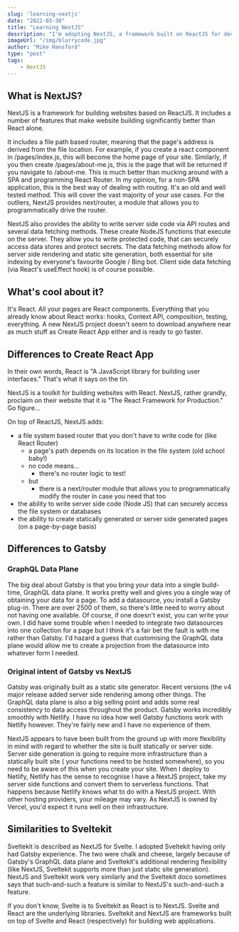 ```yaml
---
slug: 'learning-nextjs'
date: "2022-03-30"
title: "Learning NextJS"
description: "I'm adopting NextJS, a framework built on ReactJS for developing websites."
imageUrl: "/img/blurrycode.jpg"
author: "Mike Hansford"
type: "post"
tags:
    - NextJS
---
```

## What is NextJS?

NextJS is a framework for building websites based on ReactJS. It includes a number of features that make website building significantly better than React alone.

It includes a file path based router, meaning that the page's address is derived from the file location. For example, if you create a react component in /pages/index.js, this will become the home page of your site. Similarly, if you then create /pages/about-me.js, this is the page that will be returned if you navigate to /about-me. This is much better than mucking around with a SPA and programming React Router. In my opinion, for a non-SPA application, this is the best way of dealing with routing. It's an old and well tested method. This will cover the vast majority of your use cases. For the outliers, NextJS provides next/router, a module that allows you to programmatically drive the router.

NextJS also provides the ability to write server side code via API routes and several data fetching methods. These create NodeJS functions that execute on the server. They allow you to write protected code, that can securely access data stores and protect secrets. The data fetching methods allow for server side rendering and static site generation, both essential for site indexing by everyone's favourite Google / Bing bot. Client side data fetching (via React's useEffect hook) is of course possible.

## What's cool about it?

It's React. All your pages are React components. Everything that you already know about React works: hooks, Context API, composition, testing, everything. A new NextJS project doesn't seem to download anywhere near as much stuff as Create React App either and is ready to go faster.

## Differences to Create React App

In their own words, React is "A JavaScript library for building user interfaces." That's what it says on the tin.

NextJS is a toolkit for building websites with React. NextJS, rather grandly, proclaim on their website that it is "The React Framework for Production." Go figure...

On top of ReactJS, NextJS adds:
* a file system based router that you don't have to write code for (like React Router)
    * a page's path depends on its location in the file system (old school baby!)
    * no code means... 
        * there's no router logic to test!
    * but
        * there is a next/router module that allows you to programmatically modify the router in case you need that too
* the ability to write server side code (Node JS) that can securely access the file system or databases
* the ability to create statically generated or server side generated pages (on a page-by-page basis)


## Differences to Gatsby

### GraphQL Data Plane

The big deal about Gatsby is that you bring your data into a single build-time, GraphQL data plane. It works pretty well and gives you a single way of obtaining your data for a page. To add a datasource, you install a Gatsby plug-in. There are over 2500 of them, so there's little need to worry about not having one available. Of course, if one doesn't exist, you can write your own. I did have some trouble when I needed to integrate two datasources into one collection for a page but I think it's a fair bet the fault is with me rather than Gatsby. I'd hazard a guess that customising the GraphQL data plane would allow me to create a projection from the datasource into whatever form I needed.

### Original intent of Gatsby vs NextJS

Gatsby was originally built as a static site generator. Recent versions (the v4 major release added server side rendering among other things. The GraphQL data plane is also a big selling point and adds some real consistency to data access throughout the product. Gatsby works incredibly smoothly with Netlify. I have no idea how well Gatsby functions work with Netlify however. They're fairly new and I have no experience of them.

NextJS appears to have been built from the ground up with more flexibility in mind with regard to whether the site is built statically or server side. Server side generation is going to require more infrastructure than a statically built site ( your functions need to be hosted somewhere), so you need to be aware of this when you create your site. When I deploy to Netlify, Netlify has the sense to recognise I have a NextJS project, take my server side functions and convert them to serverless functions. That happens because Netlify knows what to do with a NextJS project. With other hosting providers, your mileage may vary. As NextJS is owned by Vercel, you'd expect it runs well on their infrastructure.

## Similarities to Sveltekit

Sveltekit is described as NextJS for Svelte. I adopted Sveltekit having only had Gatsby experience. The two were chalk and cheese, largely because of Gatsby's GraphQL data plane and Sveltekit's additional rendering flexibility (like NextJS, Sveltekit supports more than just static site generation). NextJS and Sveltekit work very similarly and the Sveltekit doco sometimes says that such-and-such a feature is similar to NextJS's such-and-such a feature.

If you don't know, Svelte is to Sveltekit as React is to NextJS. Svelte and React are the underlying libraries. Sveltekit and NextJS are frameworks built on top of Svelte and React (respectively) for building web applications.